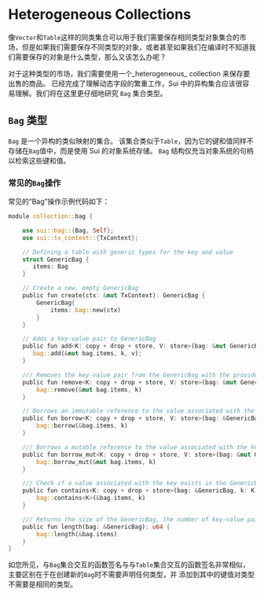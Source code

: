 # Heterogeneous Collections

像`Vector`和`Table`这样的同类集合可以用于我们需要保存相同类型对象集合的市场，但是如果我们需要保存不同类型的对象，或者甚至如果我们在编译时不知道我们需要保存的对象是什么类型，那么又该怎么办呢？

对于这种类型的市场，我们需要使用一个_heterogeneous_ collection 来保存要出售的商品。 已经完成了理解动态字段的繁重工作，Sui 中的异构集合应该很容易理解。我们将在这里更仔细地研究 `Bag` 集合类型。

## `Bag` 类型

`Bag` 是一个异构的类似映射的集合。 该集合类似于`Table`，因为它的键和值同样不存储在`Bag`值中，而是使用 Sui 的对象系统存储。 `Bag` 结构仅充当对象系统的句柄以检索这些键和值。

### 常见的`Bag`操作

常见的“Bag”操作示例代码如下：

```rust
module collection::bag {

    use sui::bag::{Bag, Self};
    use sui::tx_context::{TxContext};

    // Defining a table with generic types for the key and value 
    struct GenericBag {
       items: Bag
    }

    // Create a new, empty GenericBag
    public fun create(ctx: &mut TxContext): GenericBag {
        GenericBag{
            items: bag::new(ctx)
        }
    }

    // Adds a key-value pair to GenericBag
    public fun add<K: copy + drop + store, V: store>(bag: &mut GenericBag, k: K, v: V) {
       bag::add(&mut bag.items, k, v);
    }

    /// Removes the key-value pair from the GenericBag with the provided key and returns the value.   
    public fun remove<K: copy + drop + store, V: store>(bag: &mut GenericBag, k: K): V {
        bag::remove(&mut bag.items, k)
    }

    // Borrows an immutable reference to the value associated with the key in GenericBag
    public fun borrow<K: copy + drop + store, V: store>(bag: &GenericBag, k: K): &V {
        bag::borrow(&bag.items, k)
    }

    /// Borrows a mutable reference to the value associated with the key in GenericBag
    public fun borrow_mut<K: copy + drop + store, V: store>(bag: &mut GenericBag, k: K): &mut V {
        bag::borrow_mut(&mut bag.items, k)
    }

    /// Check if a value associated with the key exists in the GenericBag
    public fun contains<K: copy + drop + store>(bag: &GenericBag, k: K): bool {
        bag::contains<K>(&bag.items, k)
    }

    /// Returns the size of the GenericBag, the number of key-value pairs
    public fun length(bag: &GenericBag): u64 {
        bag::length(&bag.items)
    }
}
```

如您所见，与`Bag`集合交互的函数签名与与`Table`集合交互的函数签名非常相似，主要区别在于在创建新的`Bag`时不需要声明任何类型，并 添加到其中的键值对类型不需要是相同的类型。